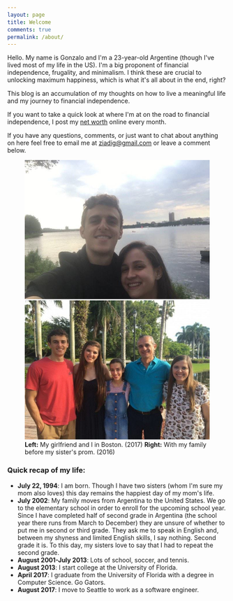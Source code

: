 ```yaml
---
layout: page
title: Welcome
comments: true
permalink: /about/
---
```


Hello. My name is Gonzalo and I'm a 23-year-old Argentine (though I've lived most of my life in the US). I'm a big proponent of financial independence, frugality, and minimalism. I think these are crucial to unlocking maximum happiness, which is what it's all about in the end, right?

This blog is an accumulation of my thoughts on how to live a meaningful life and my journey to financial independence.

If you want to take a quick look at where I'm at on the road to financial independence, I post my [net worth](/net-worth) online every month.

If you have any questions, comments, or just want to chat about anything on here feel free to email me at [ziadig@gmail.com](mailto:ziadig+wd@gmail.com) or leave a comment below.

<figure>
    <img class="fig-col-2" src="/images/sammy-me-boston.jpg" alt="Sammy and me in Boston">
    <img class="fig-col-2" src="/images/family-cami-prom.jpg" alt="My family and me">
    <figcaption class="emphasis-figcaption"><b>Left:</b> My girlfriend and I in Boston. (2017) <b>Right:</b> With my family before my sister's prom. (2016)</figcaption>
</figure>

### Quick recap of my life:
* **July 22, 1994**: I am born. Though I have two sisters (whom I'm sure my mom also loves) this day remains the happiest day of my mom's life.
* **July 2002**: My family moves from Argentina to the United States. We go to the elementary school in order to enroll for the upcoming school year. Since I have completed half of second grade in Argentina (the school year there runs from March to December) they are unsure of whether to put me in second or third grade. They ask me to speak in English and, between my shyness and limited English skills, I say nothing. Second grade it is. To this day, my sisters love to say that I had to repeat the second grade.
* **August 2001-July 2013**: Lots of school, soccer, and tennis.
* **August 2013**: I start college at the University of Florida.
* **April 2017**: I graduate from the University of Florida with a degree in Computer Science. Go Gators.
* **August 2017**: I move to Seattle to work as a software engineer.
